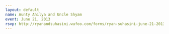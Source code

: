 ```yaml
---
layout: default
name: Aunty Ahilya and Uncle Shyam
event: June 21, 2013
rsvp: http://ryanandsuhasini.wufoo.com/forms/ryan-suhasini-june-21-2013/
---
```

